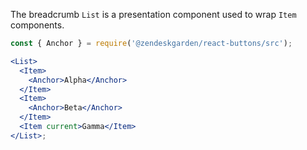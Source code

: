 The breadcrumb `List` is a presentation component used to wrap `Item`
components.

```jsx
const { Anchor } = require('@zendeskgarden/react-buttons/src');

<List>
  <Item>
    <Anchor>Alpha</Anchor>
  </Item>
  <Item>
    <Anchor>Beta</Anchor>
  </Item>
  <Item current>Gamma</Item>
</List>;
```
